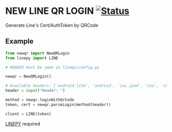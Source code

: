 # NEW LINE QR LOGIN [![Status](https://img.shields.io/uptimerobot/status/m784649310-76a691bfaa786fd2ebc99ed7?style=for-the-badge)]()
Generate Line's Cert/AuthToken by QRCode 

Example
------------
```python
from newqr import NewQRLogin
from linepy import LINE

# HEADER must be same as linepy/config.py

newqr = NewQRLogin()

# Available headers: ['android_lite', 'android', 'ios_ipad', 'ios', 'chrome', 'desktopwin', 'desktopmac']
header = input("Header: ")

method = newqr.loginWithQrCode
token, cert = newqr.parseLogin(method(header))

client = LINE(token)
```
[LINEPY](https://github.com/crash-override404/linepy-modified) required
